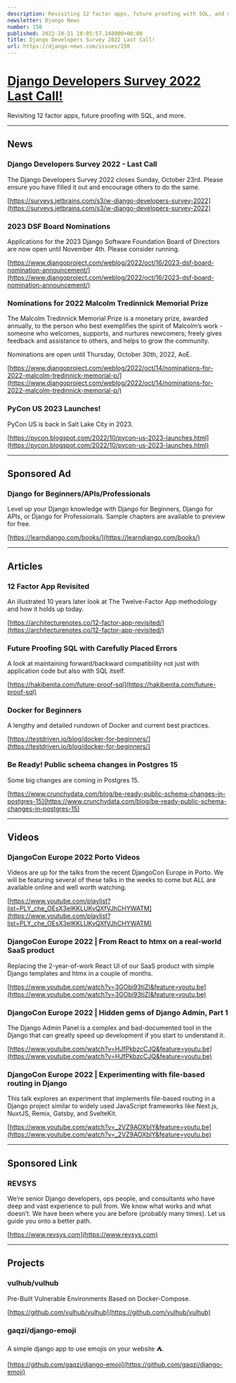 ```yaml
---
description: Revisiting 12 factor apps, future proofing with SQL, and more.
newsletter: Django News
number: 150
published: 2022-10-21 18:05:57.248000+00:00
title: Django Developers Survey 2022 Last Call!
url: https://django-news.com/issues/150
---
```


# [Django Developers Survey 2022 Last Call!](https://django-news.com/issues/150)

Revisiting 12 factor apps, future proofing with SQL, and more.

----

## News

### Django Developers Survey 2022 - Last Call

<p>The Django Developers Survey 2022 closes Sunday, October 23rd. Please ensure you have filled it out and encourage others to do the same.</p>

[https://surveys.jetbrains.com/s3/w-django-developers-survey-2022](https://surveys.jetbrains.com/s3/w-django-developers-survey-2022)

### 2023 DSF Board Nominations

<p>Applications for the 2023 Django Software Foundation Board of Directors are now open until November 4th. Please consider running.</p>

[https://www.djangoproject.com/weblog/2022/oct/16/2023-dsf-board-nomination-announcement/](https://www.djangoproject.com/weblog/2022/oct/16/2023-dsf-board-nomination-announcement/)

### Nominations for 2022 Malcolm Tredinnick Memorial Prize

<p>The Malcolm Tredinnick Memorial Prize is a monetary prize, awarded annually, to the person who best exemplifies the spirit of Malcolm’s work - someone who welcomes, supports, and nurtures newcomers; freely gives feedback and assistance to others, and helps to grow the community.</p>

<p>Nominations are open until Thursday, October 30th, 2022, AoE.</p>

[https://www.djangoproject.com/weblog/2022/oct/14/nominations-for-2022-malcolm-tredinnick-memorial-p/](https://www.djangoproject.com/weblog/2022/oct/14/nominations-for-2022-malcolm-tredinnick-memorial-p/)

### PyCon US 2023 Launches!

<p>PyCon US is back in Salt Lake City in 2023.</p>

[https://pycon.blogspot.com/2022/10/pycon-us-2023-launches.html](https://pycon.blogspot.com/2022/10/pycon-us-2023-launches.html)

----

## Sponsored Ad

### Django for Beginners/APIs/Professionals

<p>Level up your Django knowledge with Django for Beginners, Django for APIs, or Django for Professionals. Sample chapters are available to preview for free.</p>

[https://learndjango.com/books/](https://learndjango.com/books/)

----

## Articles

### 12 Factor App Revisited

<p>An illustrated 10 years later look at The Twelve-Factor App methodology and how it holds up today.</p>

[https://architecturenotes.co/12-factor-app-revisited/](https://architecturenotes.co/12-factor-app-revisited/)

### Future Proofing SQL with Carefully Placed Errors

<p>A look at maintaining forward/backward compatibility not just with application code but also with SQL itself.</p>

[https://hakibenita.com/future-proof-sql](https://hakibenita.com/future-proof-sql)

### Docker for Beginners

<p>A lengthy and detailed rundown of Docker and current best practices.</p>

[https://testdriven.io/blog/docker-for-beginners/](https://testdriven.io/blog/docker-for-beginners/)

### Be Ready! Public schema changes in Postgres 15

<p>Some big changes are coming in Postgres 15.</p>

[https://www.crunchydata.com/blog/be-ready-public-schema-changes-in-postgres-15](https://www.crunchydata.com/blog/be-ready-public-schema-changes-in-postgres-15)

----

## Videos

### DjangoCon Europe 2022 Porto Videos

<p>Videos are up for the talks from the recent DjangoCon Europe in Porto. We will be featuring several of these talks in the weeks to come but ALL are available online and well worth watching.</p>

[https://www.youtube.com/playlist?list=PLY_che_OEsX3eIKKLUKvQXfVJhCHYWATM](https://www.youtube.com/playlist?list=PLY_che_OEsX3eIKKLUKvQXfVJhCHYWATM)

### DjangoCon Europe 2022 | From React to htmx on a real-world SaaS product

<p>Replacing the 2-year-of-work React UI of our SaaS product with simple Django templates and htmx in a couple of months.</p>

[https://www.youtube.com/watch?v=3GObi93tjZI&feature=youtu.be](https://www.youtube.com/watch?v=3GObi93tjZI&feature=youtu.be)

### DjangoCon Europe 2022 | Hidden gems of Django Admin, Part 1

<p>The Django Admin Panel is a complex and bad-documented tool in the Django that can greatly speed up development if you start to understand it.</p>

[https://www.youtube.com/watch?v=HJfPkbzcCJQ&feature=youtu.be](https://www.youtube.com/watch?v=HJfPkbzcCJQ&feature=youtu.be)

### DjangoCon Europe 2022 | Experimenting with file-based routing in Django 

<p>This talk explores an experiment that implements file-based routing in a Django project similar to widely used JavaScript frameworks like Next.js, NuxtJS, Remix, Gatsby, and SvelteKit.</p>

[https://www.youtube.com/watch?v=_2VZ9AOXblY&feature=youtu.be](https://www.youtube.com/watch?v=_2VZ9AOXblY&feature=youtu.be)

----

## Sponsored Link

### REVSYS

<p>We’re senior Django developers, ops people, and consultants who have deep and vast experience to pull from. We know what works and what doesn’t. We have been where you are before (probably many times). Let us guide you onto a better path.</p>

[https://www.revsys.com](https://www.revsys.com)

----

## Projects

### vulhub/vulhub

<p>Pre-Built Vulnerable Environments Based on Docker-Compose.</p>

[https://github.com/vulhub/vulhub](https://github.com/vulhub/vulhub)

### gaqzi/django-emoji

<p>A simple django app to use emojis on your website ⛺.</p>

[https://github.com/gaqzi/django-emoji](https://github.com/gaqzi/django-emoji)